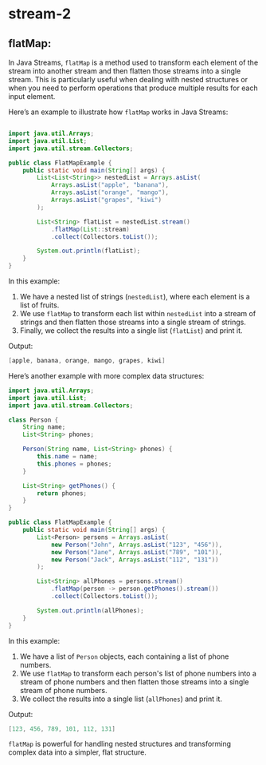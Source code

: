 # stream-2

## flatMap:

In Java Streams, `flatMap` is a method used to transform each element of the stream into another stream and then flatten those streams into a single stream. This is particularly useful when dealing with nested structures or when you need to perform operations that produce multiple results for each input element.

Here’s an example to illustrate how `flatMap` works in Java Streams:

```java

import java.util.Arrays;
import java.util.List;
import java.util.stream.Collectors;

public class FlatMapExample {
    public static void main(String[] args) {
        List<List<String>> nestedList = Arrays.asList(
            Arrays.asList("apple", "banana"),
            Arrays.asList("orange", "mango"),
            Arrays.asList("grapes", "kiwi")
        );

        List<String> flatList = nestedList.stream()
            .flatMap(List::stream)
            .collect(Collectors.toList());

        System.out.println(flatList);
    }
}
```

In this example:

1. We have a nested list of strings (`nestedList`), where each element is a list of fruits.
2. We use `flatMap` to transform each list within `nestedList` into a stream of strings and then flatten those streams into a single stream of strings.
3. Finally, we collect the results into a single list (`flatList`) and print it.

Output:

```csharp
[apple, banana, orange, mango, grapes, kiwi]
```

Here’s another example with more complex data structures:

```java
import java.util.Arrays;
import java.util.List;
import java.util.stream.Collectors;

class Person {
    String name;
    List<String> phones;

    Person(String name, List<String> phones) {
        this.name = name;
        this.phones = phones;
    }

    List<String> getPhones() {
        return phones;
    }
}

public class FlatMapExample {
    public static void main(String[] args) {
        List<Person> persons = Arrays.asList(
            new Person("John", Arrays.asList("123", "456")),
            new Person("Jane", Arrays.asList("789", "101")),
            new Person("Jack", Arrays.asList("112", "131"))
        );

        List<String> allPhones = persons.stream()
            .flatMap(person -> person.getPhones().stream())
            .collect(Collectors.toList());

        System.out.println(allPhones);
    }
}
```

In this example:

1. We have a list of `Person` objects, each containing a list of phone numbers.
2. We use `flatMap` to transform each person's list of phone numbers into a stream of phone numbers and then flatten those streams into a single stream of phone numbers.
3. We collect the results into a single list (`allPhones`) and print it.

Output:

```csharp
[123, 456, 789, 101, 112, 131]
```

`flatMap` is powerful for handling nested structures and transforming complex data into a simpler, flat structure.
